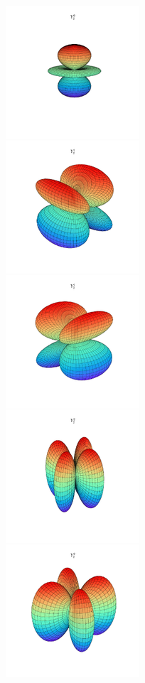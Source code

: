 
<img src="Y_20.png" width="300" />
<img src="Y_21_r.png" alt=real width="300" />
<img src="Y_21_i.png" width="300" />
<img src="Y_22_r.png" width="300" />
<img src="Y_22_i.png" width="300" />



